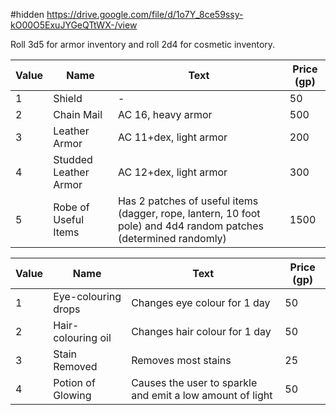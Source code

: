 #hidden 
https://drive.google.com/file/d/1o7Y_8ce59ssy-kO00O5ExuJYGeQTtWX-/view

Roll 3d5 for armor inventory and roll 2d4 for cosmetic inventory.

| Value | Name                  | Text                                                                                                             | Price (gp) |
| ----- | --------------------- | ---------------------------------------------------------------------------------------------------------------- | ---------- |
| 1     | Shield                | -                                                                                                                | 50         |
| 2     | Chain Mail            | AC 16, heavy armor                                                                                               | 500        |
| 3     | Leather Armor         | AC 11+dex, light armor                                                                                           | 200        |
| 4     | Studded Leather Armor | AC 12+dex, light armor                                                                                           | 300        |
| 5     | Robe of Useful Items  | Has 2 patches of useful items (dagger, rope, lantern, 10 foot pole) and 4d4 random patches (determined randomly) | 1500       |

| Value | Name                 | Text                                                                                                             | Price (gp) |
| ----- | -------------------- | ---------------------------------------------------------------------------------------------------------------- | ---------- |
| 1     | Eye-colouring drops  | Changes eye colour for 1 day                                                                                     | 50         |
| 2     | Hair-colouring oil   | Changes hair colour for 1 day                                                                                    | 50         |
| 3     | Stain Removed        | Removes most stains                                                                                              | 25         |
| 4     | Potion of Glowing    | Causes the user to sparkle and emit a low amount of light                                                        | 50         |
